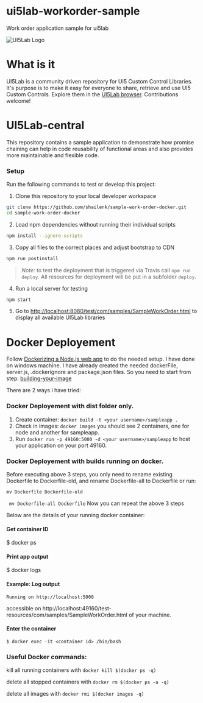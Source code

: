 # ui5lab-workorder-sample
Work order application sample for ui5lab

![UI5Lab Logo](https://raw.githubusercontent.com/UI5Lab/UI5Lab-central/master/docs/media/UI5LabLogoPhoenix.png)

# What is it

UI5Lab is a community driven repository for UI5 Custom Control Libraries. It's purpose is to make it easy for everyone to share, retrieve and use UI5 Custom Controls. Explore them in the [UI5Lab browser](https://ui5lab.io/browser). Contributions welcome!

# UI5Lab-central
This repository contains a sample application to demonstrate how promise chaining can help in code reusability of functional areas and also provides more maintainable and flexible code.    

### Setup

Run the following commands to test or develop this project:

1. Clone this repository to your local developer workspace
```bash
git clone https://github.com/shailenk/sample-work-order-docker.git
cd sample-work-order-docker
```

2. Load npm dependencies without running their individual scripts
```bash
npm install --ignore-scripts
```

3. Copy all files to the correct places and adjust bootstrap to CDN
```bash
npm run postinstall
```

> *Note:* to test the deployment that is triggered via Travis call `npm run deploy`. All resources for deployment will be put in a subfolder `deploy`.
 

4. Run a local server for testing 
```bash
npm start
```

5. Go to [http://localhost:8080/test/com/samples/SampleWorkOrder.html](http://localhost:8080/test/com/samples/SampleWorkOrder.html) to display all available UI5Lab libraries
# Docker Deployement
Follow [Dockerizing a Node.js web app](https://nodejs.org/de/docs/guides/nodejs-docker-webapp/) to do the needed setup. I have done on windows machine. I have already created the needed dockerFile, server.js, .dockerignore and package.json files. So you need to start from step: [building-your-image](https://nodejs.org/de/docs/guides/nodejs-docker-webapp/#building-your-image)

There are 2 ways i have tried:
### Docker Deployement with dist folder only.
1. Create container: ```docker build -t <your username>/sampleapp .```
2. Check in images: ```docker images``` you should see 2 containers, one for node and another for sampleapp.
3. Run ```docker run -p 49160:5000 -d <your username>/sampleapp``` to host your application on your port 49160.

### Docker Deployement with builds running on docker.
Before executing above 3 steps, you only need to rename existing Dockerfile to Dockerfile-old, and rename Dockerfile-all to Dockerfile or run:

``` mv Dockerfile Dockerfile-old ```

``` mv Dockerfile-all Dockerfile```
Now you can repeat the above 3 steps

Below are the details of your running docker container:
#### Get container ID
$ docker ps

#### Print app output
$ docker logs <container id>

#### Example: Log output
```Running on http://localhost:5000``` 

accessible on http://localhost:49160/test-resources/com/samples/SampleWorkOrder.html of your machine.
#### Enter the container
```$ docker exec -it <container id> /bin/bash```

### Useful Docker commands:
kill all running containers with ```docker kill $(docker ps -q)```

delete all stopped containers with ```docker rm $(docker ps -a -q)```

delete all images with ```docker rmi $(docker images -q)``` 

